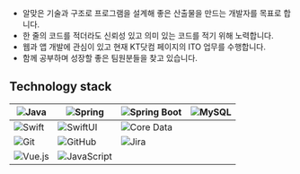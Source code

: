 
- 알맞은 기술과 구조로 프로그램을 설계해 좋은 산출물을 만드는 개발자를 목표로 합니다.
- 한 줄의 코드를 적더라도 신뢰성 있고 의미 있는 코드를 적기 위해 노력합니다.
- 웹과 앱 개발에 관심이 있고 현재 KT닷컴 페이지의 ITO 업무를 수행합니다.
- 함께 공부하며 성장할 좋은 팀원분들을 찾고 있습니다.

## Technology stack

| ![Java](https://img.shields.io/badge/Java-007396?style=for-the-badge&logo=Java&logoColor=white) | ![Spring](https://img.shields.io/badge/Spring-6DB33F?style=for-the-badge&logo=Spring&logoColor=white) | ![Spring Boot](https://img.shields.io/badge/Spring_Boot-6DB33F?style=for-the-badge&logo=Spring-Boot&logoColor=white) | ![MySQL](https://img.shields.io/badge/MySQL-4479A1?style=for-the-badge&logo=MySQL&logoColor=white) |
| --- | --- | --- | --- |
| ![Swift](https://img.shields.io/badge/Swift-FA7343?style=for-the-badge&logo=Swift&logoColor=white) | ![SwiftUI](https://img.shields.io/badge/SwiftUI-007ED5?style=for-the-badge&logo=Swift&logoColor=white) | ![Core Data](https://img.shields.io/badge/Core_Data-007AFF?style=for-the-badge&logo=Apple&logoColor=white) |  |
| ![Git](https://img.shields.io/badge/Git-F05032?style=for-the-badge&logo=Git&logoColor=white) | ![GitHub](https://img.shields.io/badge/GitHub-181717?style=for-the-badge&logo=GitHub&logoColor=white) | ![Jira](https://img.shields.io/badge/Jira-0052CC?style=for-the-badge&logo=Jira&logoColor=white) |  |
| ![Vue.js](https://img.shields.io/badge/Vue.js-4FC08D?style=for-the-badge&logo=Vue.js&logoColor=white) | ![JavaScript](https://img.shields.io/badge/JavaScript-F7DF1E?style=for-the-badge&logo=JavaScript&logoColor=white) |  |  |







